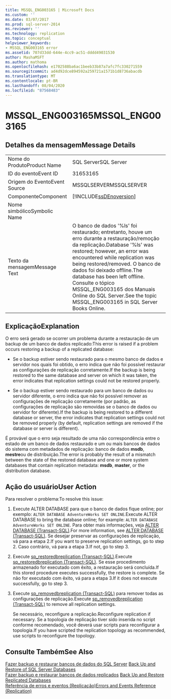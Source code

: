 ```yaml
---
title: MSSQL_ENG003165 | Microsoft Docs
ms.custom: ''
ms.date: 03/07/2017
ms.prod: sql-server-2014
ms.reviewer: ''
ms.technology: replication
ms.topic: conceptual
helpviewer_keywords:
- MSSQL_ENG003165 error
ms.assetid: 707d33dd-644e-4cc9-ac51-dddd49031530
author: MashaMSFT
ms.author: mathoma
ms.openlocfilehash: e1702588ba6ac1beeb33b87a7afc7fc330271559
ms.sourcegitcommit: ad4d92dce894592a259721a1571b1d8736abacdb
ms.translationtype: MT
ms.contentlocale: pt-BR
ms.lasthandoff: 08/04/2020
ms.locfileid: "87568483"
---
```

# <a name="mssql_eng003165"></a><span data-ttu-id="f9886-102">MSSQL_ENG003165</span><span class="sxs-lookup"><span data-stu-id="f9886-102">MSSQL_ENG003165</span></span>
    
## <a name="message-details"></a><span data-ttu-id="f9886-103">Detalhes da mensagem</span><span class="sxs-lookup"><span data-stu-id="f9886-103">Message Details</span></span>  
  
|||  
|-|-|  
|<span data-ttu-id="f9886-104">Nome do Produto</span><span class="sxs-lookup"><span data-stu-id="f9886-104">Product Name</span></span>|<span data-ttu-id="f9886-105">SQL Server</span><span class="sxs-lookup"><span data-stu-id="f9886-105">SQL Server</span></span>|  
|<span data-ttu-id="f9886-106">ID do evento</span><span class="sxs-lookup"><span data-stu-id="f9886-106">Event ID</span></span>|<span data-ttu-id="f9886-107">3165</span><span class="sxs-lookup"><span data-stu-id="f9886-107">3165</span></span>|  
|<span data-ttu-id="f9886-108">Origem do Evento</span><span class="sxs-lookup"><span data-stu-id="f9886-108">Event Source</span></span>|<span data-ttu-id="f9886-109">MSSQLSERVER</span><span class="sxs-lookup"><span data-stu-id="f9886-109">MSSQLSERVER</span></span>|  
|<span data-ttu-id="f9886-110">Componente</span><span class="sxs-lookup"><span data-stu-id="f9886-110">Component</span></span>|[!INCLUDE[ssDEnoversion](../../includes/ssdenoversion-md.md)]|  
|<span data-ttu-id="f9886-111">Nome simbólico</span><span class="sxs-lookup"><span data-stu-id="f9886-111">Symbolic Name</span></span>||  
|<span data-ttu-id="f9886-112">Texto da mensagem</span><span class="sxs-lookup"><span data-stu-id="f9886-112">Message Text</span></span>|<span data-ttu-id="f9886-113">O banco de dados '%ls' foi restaurado; entretanto, houve um erro durante a restauração/remoção da replicação.</span><span class="sxs-lookup"><span data-stu-id="f9886-113">Database '%ls' was restored; however, an error was encountered while replication was being restored/removed.</span></span> <span data-ttu-id="f9886-114">O banco de dados foi deixado offline.</span><span class="sxs-lookup"><span data-stu-id="f9886-114">The database has been left offline.</span></span> <span data-ttu-id="f9886-115">Consulte o tópico MSSQL_ENG003165 dos Manuais Online do SQL Server.</span><span class="sxs-lookup"><span data-stu-id="f9886-115">See the topic MSSQL_ENG003165 in SQL Server Books Online.</span></span>|  
  
## <a name="explanation"></a><span data-ttu-id="f9886-116">Explicação</span><span class="sxs-lookup"><span data-stu-id="f9886-116">Explanation</span></span>  
 <span data-ttu-id="f9886-117">O erro será gerado se ocorrer um problema durante a restauração de um backup de um banco de dados replicado:</span><span class="sxs-lookup"><span data-stu-id="f9886-117">This error is raised if a problem occurs restoring a backup of a replicated database:</span></span>  
  
-   <span data-ttu-id="f9886-118">Se o backup estiver sendo restaurado para o mesmo banco de dados e servidor nos quais foi obtido, o erro indica que não foi possível restaurar as configurações de replicação corretamente.</span><span class="sxs-lookup"><span data-stu-id="f9886-118">If the backup is being restored to the same database and server on which it was taken, the error indicates that replication settings could not be restored properly.</span></span>  
  
-   <span data-ttu-id="f9886-119">Se o backup estiver sendo restaurado para um banco de dados ou servidor diferente, o erro indica que não foi possível remover as configurações de replicação corretamente (por padrão, as configurações de replicação são removidas se o banco de dados ou servidor for diferente).</span><span class="sxs-lookup"><span data-stu-id="f9886-119">If the backup is being restored to a different database or server, the error indicates that replication settings could not be removed properly (by default, replication settings are removed if the database or server is different).</span></span>  
  
 <span data-ttu-id="f9886-120">É provável que o erro seja resultado de uma não correspondência entre o estado de um banco de dados restaurado e um ou mais bancos de dados do sistema com metadados de replicação: banco de dados **msdb**, **mestre**ou de distribuição.</span><span class="sxs-lookup"><span data-stu-id="f9886-120">The error is probably the result of a mismatch between the state of the restored database and one or more system databases that contain replication metadata: **msdb**, **master**, or the distribution database.</span></span>  
  
## <a name="user-action"></a><span data-ttu-id="f9886-121">Ação do usuário</span><span class="sxs-lookup"><span data-stu-id="f9886-121">User Action</span></span>  
 <span data-ttu-id="f9886-122">Para resolver o problema:</span><span class="sxs-lookup"><span data-stu-id="f9886-122">To resolve this issue:</span></span>  
  
1.  <span data-ttu-id="f9886-123">Execute ALTER DATABASE para que o banco de dados fique online; por exemplo: `ALTER DATABASE AdventureWorks SET ONLINE`.</span><span class="sxs-lookup"><span data-stu-id="f9886-123">Execute ALTER DATABASE to bring the database online; for example: `ALTER DATABASE AdventureWorks SET ONLINE`.</span></span> <span data-ttu-id="f9886-124">Para obter mais informações, veja [ALTER DATABASE &#40;Transact-SQL&#41;](/sql/t-sql/statements/alter-database-transact-sql).</span><span class="sxs-lookup"><span data-stu-id="f9886-124">For more information, see [ALTER DATABASE &#40;Transact-SQL&#41;](/sql/t-sql/statements/alter-database-transact-sql).</span></span> <span data-ttu-id="f9886-125">Se desejar preservar as configurações de replicação, vá para a etapa 2.</span><span class="sxs-lookup"><span data-stu-id="f9886-125">If you want to preserve replication settings, go to step 2.</span></span> <span data-ttu-id="f9886-126">Caso contrário, vá para a etapa 3.</span><span class="sxs-lookup"><span data-stu-id="f9886-126">If not, go to step 3.</span></span>  
  
2.  <span data-ttu-id="f9886-127">Execute [sp_restoredbreplication &#40;Transact-SQL&#41;](/sql/relational-databases/system-stored-procedures/sp-restoredbreplication-transact-sql).</span><span class="sxs-lookup"><span data-stu-id="f9886-127">Execute [sp_restoredbreplication &#40;Transact-SQL&#41;](/sql/relational-databases/system-stored-procedures/sp-restoredbreplication-transact-sql).</span></span> <span data-ttu-id="f9886-128">Se esse procedimento armazenado for executado com êxito, a restauração será concluída.</span><span class="sxs-lookup"><span data-stu-id="f9886-128">If this stored procedure executes successfully, the restore is complete.</span></span> <span data-ttu-id="f9886-129">Se não for executado com êxito, vá para a etapa 3.</span><span class="sxs-lookup"><span data-stu-id="f9886-129">If it does not execute successfully, go to step 3.</span></span>  
  
3.  <span data-ttu-id="f9886-130">Execute [sp_removedbreplication &#40;Transact-SQL&#41;](/sql/relational-databases/system-stored-procedures/sp-removedbreplication-transact-sql) para remover todas as configurações de replicação.</span><span class="sxs-lookup"><span data-stu-id="f9886-130">Execute [sp_removedbreplication &#40;Transact-SQL&#41;](/sql/relational-databases/system-stored-procedures/sp-removedbreplication-transact-sql) to remove all replication settings.</span></span>  
  
     <span data-ttu-id="f9886-131">Se necessário, reconfigure a replicação.</span><span class="sxs-lookup"><span data-stu-id="f9886-131">Reconfigure replication if necessary.</span></span> <span data-ttu-id="f9886-132">Se a topologia de replicação tiver sido inserida no script conforme recomendado, você deverá usar scripts para reconfigurar a topologia.</span><span class="sxs-lookup"><span data-stu-id="f9886-132">If you have scripted the replication topology as recommended, use scripts to reconfigure the topology.</span></span>  
  
## <a name="see-also"></a><span data-ttu-id="f9886-133">Consulte Também</span><span class="sxs-lookup"><span data-stu-id="f9886-133">See Also</span></span>  
 <span data-ttu-id="f9886-134">[Fazer backup e restaurar bancos de dados do SQL Server](../backup-restore/back-up-and-restore-of-sql-server-databases.md) </span><span class="sxs-lookup"><span data-stu-id="f9886-134">[Back Up and Restore of SQL Server Databases](../backup-restore/back-up-and-restore-of-sql-server-databases.md) </span></span>  
 <span data-ttu-id="f9886-135">[Fazer backup e restaurar bancos de dados replicados](administration/back-up-and-restore-replicated-databases.md) </span><span class="sxs-lookup"><span data-stu-id="f9886-135">[Back Up and Restore Replicated Databases](administration/back-up-and-restore-replicated-databases.md) </span></span>  
 [<span data-ttu-id="f9886-136">Referência de erros e eventos &#40;Replicação&#41;</span><span class="sxs-lookup"><span data-stu-id="f9886-136">Errors and Events Reference &#40;Replication&#41;</span></span>](errors-and-events-reference-replication.md)  
  
  
